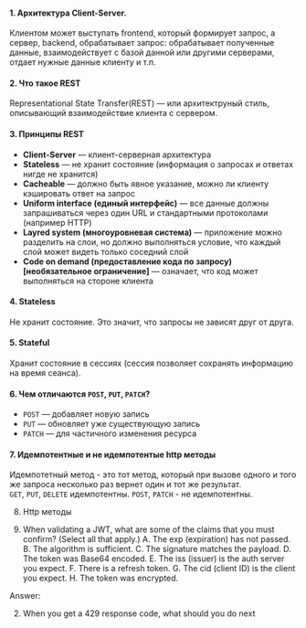 #### 1. Архитектура Client-Server.
Клиентом может выступать frontend, который формирует запрос, а сервер, backend, обрабатывает запрос: обрабатывает полученные данные, взаимодействует с базой данной или другими серверами, отдает нужные данные клиенту и т.п. 

#### 2. Что такое REST
Representational State Transfer(REST) — или архитектруный стиль, описывающий взаимодействие клиента с сервером. 

#### 3. Принципы REST
* __Client-Server__ — клиент-серверная архитектура
* __Stateless__ — не хранит состояние (информация о запросах и ответах нигде не хранится)
* __Cacheable__ — должно быть явное указание, можно ли клиенту кэшировать ответ на запрос
* __Uniform interface (единый интерфейс)__ — все данные должны запрашиваться через один URL и стандартными протоколами (например HTTP) 
* __Layred system (многоуровневая система)__ — приложение можно разделить на слои, но должно выполняться условие, что каждый слой может видеть только соседний слой
* __Code on demand (предоставление кода по запросу) [необязательное ограничение]__ — означает, что код может выполняться на стороне клиента


#### 4. Stateless
Не хранит состояние. Это значит, что запросы не зависят друг от друга.

#### 5. Stateful
Хранит состояние в сессиях (сессия позволяет сохранять информацию на время сеанса).

#### 6. Чем отличаются `POST`, `PUT`, `PATCH`?
* `POST` — добавляет новую запись
* `PUT` — обновляет уже существующую запись
* `PATCH` — для частичного изменения ресурса

#### 7. Идемпотентные и не идемпотентые http методы 
Идемпотетный метод - это тот метод, который при вызове одного и того же запроса несколько раз вернет один и тот же результат.  
`GET`, `PUT`, `DELETE` идемпотентны.
`POST`, `PATCH` - не идемпотентны.

8. Http методы

1. When validating a JWT, what are some of the claims that you must confirm? (Select all that apply.)
A. The exp (expiration) has not passed.
B. The algorithm is sufficient.
C. The signature matches the payload.
D. The token was Base64 encoded.
E. The iss (issuer) is the auth server you expect.
F. There is a refresh token.
G. The cid (client ID) is the client you expect.
H. The token was encrypted.

Answer:

2. When you get a 429 response code, what should you do next
